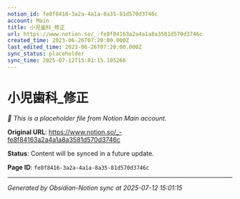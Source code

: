 ```yaml
---
notion_id: fe8f8416-3a2a-4a1a-8a35-81d570d3746c
account: Main
title: 小児歯科_修正
url: https://www.notion.so/_-fe8f84163a2a4a1a8a3581d570d3746c
created_time: 2023-06-26T07:20:00.000Z
last_edited_time: 2023-06-26T07:20:00.000Z
sync_status: placeholder
sync_time: 2025-07-12T15:01:15.105266
---
```


# 小児歯科_修正

*🔄 This is a placeholder file from Notion Main account.*

**Original URL**: https://www.notion.so/_-fe8f84163a2a4a1a8a3581d570d3746c

**Status**: Content will be synced in a future update.

**Page ID**: `fe8f8416-3a2a-4a1a-8a35-81d570d3746c`

---

*Generated by Obsidian-Notion sync at 2025-07-12 15:01:15*
